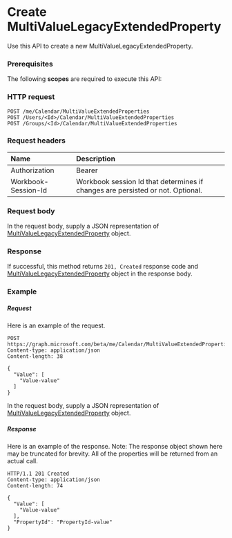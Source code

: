 # Create MultiValueLegacyExtendedProperty

Use this API to create a new MultiValueLegacyExtendedProperty.
### Prerequisites
The following **scopes** are required to execute this API: 
### HTTP request
<!-- { "blockType": "ignored" } -->
```http
POST /me/Calendar/MultiValueExtendedProperties
POST /Users/<Id>/Calendar/MultiValueExtendedProperties
POST /Groups/<Id>/Calendar/MultiValueExtendedProperties

```
### Request headers
| Name       | Description|
|:---------------|:----------|
| Authorization  | Bearer <code>|
| Workbook-Session-Id  | Workbook session Id that determines if changes are persisted or not. Optional.|

### Request body
In the request body, supply a JSON representation of [MultiValueLegacyExtendedProperty](../resources/multivaluelegacyextendedproperty.md) object.


### Response
If successful, this method returns `201, Created` response code and [MultiValueLegacyExtendedProperty](../resources/multivaluelegacyextendedproperty.md) object in the response body.

### Example
##### Request
Here is an example of the request.
<!-- {
  "blockType": "request",
  "name": "create_multivaluelegacyextendedproperty_from_calendar"
}-->
```http
POST https://graph.microsoft.com/beta/me/Calendar/MultiValueExtendedProperties
Content-type: application/json
Content-length: 38

{
  "Value": [
    "Value-value"
  ]
}
```
In the request body, supply a JSON representation of [MultiValueLegacyExtendedProperty](../resources/multivaluelegacyextendedproperty.md) object.
##### Response
Here is an example of the response. Note: The response object shown here may be truncated for brevity. All of the properties will be returned from an actual call.
<!-- {
  "blockType": "response",
  "truncated": true,
  "@odata.type": "microsoft.graph.MultiValueLegacyExtendedProperty"
} -->
```http
HTTP/1.1 201 Created
Content-type: application/json
Content-length: 74

{
  "Value": [
    "Value-value"
  ],
  "PropertyId": "PropertyId-value"
}
```

<!-- uuid: 8fcb5dbc-d5aa-4681-8e31-b001d5168d79
2015-10-25 14:57:30 UTC -->
<!-- {
  "type": "#page.annotation",
  "description": "Create MultiValueLegacyExtendedProperty",
  "keywords": "",
  "section": "documentation",
  "tocPath": ""
}-->